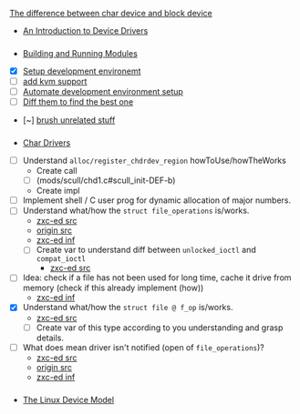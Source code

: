 [The difference between char device and block device](lines/b18f33328e0f4b26d3a78e7e81b8d9e4427cc43da706e14fae25aebec7581862)

- [An Introduction to Device Drivers](M0Bah.md)

### 
- [Building and Running Modules](uMc0D.md)
- [x] [Setup development environemt](mods/setup/setup.md)
- [ ] [add kvm support](NONE)
- [ ] [Automate development environment setup](mods/setup/setup.sh)
- [ ] [Diff them to find the best one](NONE)
- [~] [brush unrelated stuff](mods/hello/hello.c)

### 

- [Char Drivers](Su0UD.md)
- [ ] Understand `alloc/register_chdrdev_region` howToUse/howTheWorks
	- Create call
	- [ ] (mods/scull/chd1.c#scull_init-DEF-b)
	- Create impl
- [ ] Implement shell / C user prog for dynamic allocation of major numbers.
- [ ] Understand what/how the `struct file_operations` is/works.
	- [zxc-ed src](types/file_operations.h)
	- [origin src](/linux/include/linux/fs.h#file_operations-tDEF)
	- [zxc-ed inf](Su0UD.md#file-operations)
	- [ ] Create var to understand diff between `unlocked_ioctl` and `compat_ioctl`
		- [zxc-ed src](mods/scull/chd1.c#scull_fops-SET)
- [ ] Idea: check if a file has not been used for long time, cache it drive from memory (check if this already implement (how))
	- [zxc-ed inf](Su0UD.md#d74c77bf5b4cc61372c8a1035f6185b03e9f614c389e9ad20357f61e3ad2aab0)
- [x] Understand what/how the `struct file @ f_op` is/works.
	- [zxc-ed src](types/file.h#file-tDEF-f_op)
	- [ ] Create var of this type according to you understanding and grasp details.
- [ ] What does mean driver isn't notified (open of `file_operations`)?
	- [zxc-ed src](types/file_operations.h)
	- [origin src](/linux/include/linux/fs.h)
	- [zxc-ed inf](Su0UD.md#file_operations-DEF)

### 
- [The Linux Device Model](gK9vS.md)
